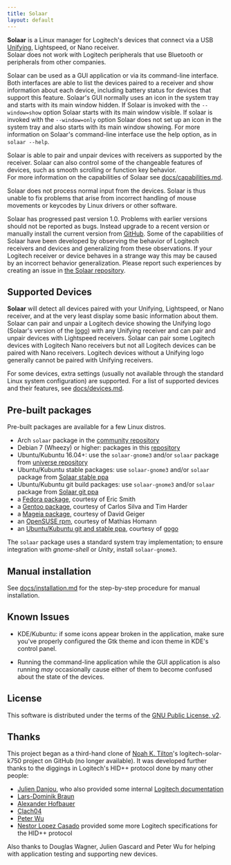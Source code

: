 ```yaml
---
title: Solaar
layout: default
---
```


**Solaar** is a Linux manager for Logitech's devices that connect via a USB 
[Unifying][unifying], Lightspeed, or Nano receiver.  
Solaar does not work with Logitech peripherals that
use Bluetooth or peripherals from other companies.

Solaar can be used as a GUI application or via its command-line interface.
Both interfaces are able to list the devices paired to a receiver and
show information about each device, including battery status for devices that support this feature.
Solaar's GUI normally uses an icon in the system tray and starts with its main window hidden.
If Solaar is invoked with the `--window=show` option Solaar starts with its main window visible.
If solaar is invoked with the `--window=only` option Solaar does not set up an icon in the
system tray and also starts with its main window showing.
For more information on Solaar's command-line interface use the help option,
as in `solaar --help`.

Solaar is able to pair and unpair devices with 
receivers as supported by the receiver.  Solaar can also control
some of the changeable features of devices, such as smooth scrolling or
function key behavior.  
For more information on the capabilities of Solaar see
[docs/capabilities.md](https://pwr-solaar.github.io/Solaar/capabilities).

Solaar does not process normal input from the devices.  Solaar is thus unable
to fix problems that arise from incorrect handling of mouse movements or keycodes
by Linux drivers or other software.

Solaar has progressed past version 1.0.  Problems with earlier versions should
not be reported as bugs.  Instead upgrade to a recent version or manually install
the current version from [GitHub](https://github.com/pwr-Solaar/Solaar).
Some of the capabilities of Solaar have been developed by observing the behavior of
Logitech receivers and devices and generalizing from these observations.
If your Logitech receiver or device behaves in a strange way this may be caused by
an incorrect behavior generalization.
Please report such experiences by creating an issue in 
[the Solaar repository](https://.../...Solaar...).

[unifying]: https://en.wikipedia.org/wiki/Logitech_Unifying_receiver

## Supported Devices

**Solaar** will detect all devices paired with your Unifying, Lightspeed, or Nano
receiver, and at the very least display some basic information about them.
Solaar can pair and unpair a Logitech device showing the Unifying logo (Solaar's version of the [logo][logo])
with any Unifying receiver and can pair and unpair devices with Lightspeed receivers.
Solaar can pair some Logitech
devices with Logitech Nano receivers but not all Logitech devices can be
paired with Nano receivers.  Logitech devices without a Unifying logo
generally cannot be paired with Unifying receivers.

For some devices, extra settings (usually not available through the standard
Linux system configuration) are supported. For a list of supported devices
and their features, see [docs/devices.md](https://pwr-solaar.github.io/Solaar/devices).

[logo]: https://pwr-solaar.github.io/Solaar/assets/solaar.svg

## Pre-built packages

Pre-built packages are available for a few Linux distros.

* Arch `solaar` package in the [community repository][arch]
* Debian 7 (Wheezy) or higher: packages in this [repository](https://pwr-solaar.github.io/Solaar/debian)
* Ubuntu/Kubuntu 16.04+: use the `solaar-gnome3` and/or `solaar` package from [universe repository][universe repository]
* Ubuntu/Kubuntu stable packages: use `solaar-gnome3` and/or `solaar`  package from [Solaar stable ppa][ppa2]
* Ubuntu/Kubuntu git build packages: use `solaar-gnome3` and/or `solaar`  package from [Solaar git ppa][ppa1]
* a [Fedora package][fedora], courtesy of Eric Smith
* a [Gentoo package][gentoo], courtesy of Carlos Silva and Tim Harder
* a [Mageia package][mageia], courtesy of David Geiger
* an [OpenSUSE rpm][opensuse], courtesy of Mathias Homann
* an [Ubuntu/Kubuntu git and stable ppa][ppa3], courtesy of [gogo][ppa4]

The `solaar` package uses a standard system tray implementation; to ensure
integration with *gnome-shell* or *Unity*, install `solaar-gnome3`.

[ppa4]: https://launchpad.net/~trebelnik-stefina
[ppa3]: https://launchpad.net/~solaar-unifying
[ppa2]: https://launchpad.net/~solaar-unifying/+archive/ubuntu/stable
[ppa1]: https://launchpad.net/~solaar-unifying/+archive/ubuntu/ppa
[ppa]: http://launchpad.net/~daniel.pavel/+archive/solaar
[arch]: https://www.archlinux.org/packages/community/any/solaar/
[fedora]: https://apps.fedoraproject.org/packages/solaar
[gentoo]: https://packages.gentoo.org/packages/app-misc/solaar
[mageia]: http://mageia.madb.org/package/show/release/cauldron/application/0/name/solaar
[opensuse]: http://software.opensuse.org/package/Solaar
[universe repository]: http://packages.ubuntu.com/search?keywords=solaar&searchon=names&suite=all&section=all


## Manual installation

See [docs/installation.md](https://pwr-solaar.github.io/Solaar/installation) for the step-by-step procedure for manual installation.


## Known Issues

- KDE/Kubuntu: if some icons appear broken in the application, make sure you've
  properly configured the Gtk theme and icon theme in KDE's control panel.

- Running the command-line application while the GUI
  application is also running *may* occasionally cause either of them to become
  confused about the state of the devices.


## License

This software is distributed under the terms of the
[GNU Public License, v2](COPYING).


## Thanks

This project began as a third-hand clone of [Noah K. Tilton](https://github.com/noah)'s
logitech-solar-k750 project on GitHub (no longer available). It was developed
further thanks to the diggings in Logitech's HID++ protocol done by many other
people:

- [Julien Danjou](http://julien.danjou.info/blog/2012/logitech-k750-linux-support),
who also provided some internal
[Logitech documentation](http://julien.danjou.info/blog/2012/logitech-unifying-upower)
- [Lars-Dominik Braun](http://6xq.net/git/lars/lshidpp.git)
- [Alexander Hofbauer](http://derhofbauer.at/blog/blog/2012/08/28/logitech-performance-mx)
- [Clach04](http://bitbucket.org/clach04/logitech-unifying-receiver-tools)
- [Peter Wu](https://lekensteyn.nl/logitech-unifying.html)
- [Nestor Lopez Casado](http://drive.google.com/folderview?id=0BxbRzx7vEV7eWmgwazJ3NUFfQ28)
provided some more Logitech specifications for the HID++ protocol

Also thanks to Douglas Wagner, Julien Gascard and Peter Wu for helping with
application testing and supporting new devices.
